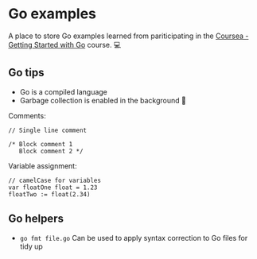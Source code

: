 Go examples
===========

A place to store Go examples learned from pariticipating in the [Coursea - Getting Started with Go](https://www.coursera.org/learn/golang-getting-started/home/welcome) course. :computer:

Go tips
-------

- Go is a compiled language 
- Garbage collection is enabled in the background :put_litter_in_its_place:

Comments:
```
// Single line comment

/* Block comment 1
   Block comment 2 */
```

Variable assignment:
```
// camelCase for variables
var floatOne float = 1.23
floatTwo := float(2.34)
```

Go helpers
----------

- `go fmt file.go` Can be used to apply syntax correction to Go files for tidy up
